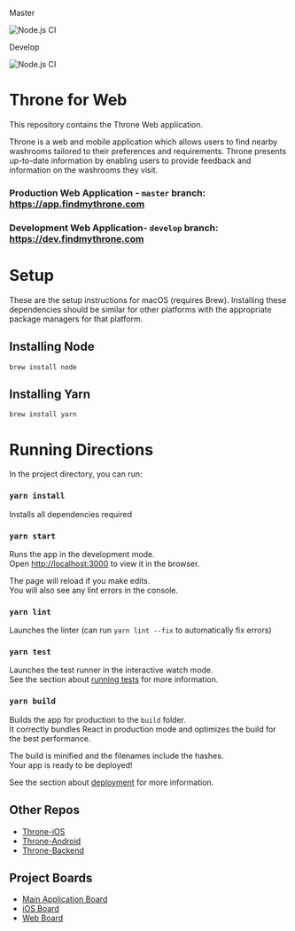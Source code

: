 Master

![Node.js CI](https://github.com/DiljotSG/Throne-Web/workflows/Node.js%20CI/badge.svg?branch=master)

Develop

![Node.js CI](https://github.com/DiljotSG/Throne-Web/workflows/Node.js%20CI/badge.svg?branch=develop)

# Throne for Web
This repository contains the Throne Web application.

Throne is a web and mobile application which allows users to find nearby washrooms tailored to their preferences and requirements. Throne presents up-to-date information by enabling users to provide feedback and information on the washrooms they visit.

### Production Web Application - `master` branch: https://app.findmythrone.com

### Development Web Application- `develop` branch: https://dev.findmythrone.com

# Setup

These are the setup instructions for macOS (requires Brew). Installing these dependencies should be similar for other platforms with the appropriate package managers for that platform.

## Installing Node
```shell
brew install node
```

## Installing Yarn
```shell
brew install yarn
```

# Running Directions

In the project directory, you can run:

### `yarn install`

Installs all dependencies required

### `yarn start`

Runs the app in the development mode.<br />
Open [http://localhost:3000](http://localhost:3000) to view it in the browser.

The page will reload if you make edits.<br />
You will also see any lint errors in the console.

### `yarn lint`

Launches the linter (can run `yarn lint --fix` to automatically fix errors)

### `yarn test`

Launches the test runner in the interactive watch mode.<br />
See the section about [running tests](https://facebook.github.io/create-react-app/docs/running-tests) for more information.

### `yarn build`

Builds the app for production to the `build` folder.<br />
It correctly bundles React in production mode and optimizes the build for the best performance.

The build is minified and the filenames include the hashes.<br />
Your app is ready to be deployed!

See the section about [deployment](https://facebook.github.io/create-react-app/docs/deployment) for more information.

## Other Repos
* [Throne-iOS](https://github.com/NickJosephson/Throne-iOS)
* [Throne-Android](https://github.com/NickJosephson/Throne-Android)
* [Throne-Backend](https://github.com/DiljotSG/Throne-Backend)

## Project Boards
* [Main Application Board](https://github.com/DiljotSG/Throne-Backend/projects/1)
* [iOS Board](https://github.com/NickJosephson/Throne-iOS/projects/1)
* [Web Board](https://github.com/DiljotSG/Throne-Web/projects/1)
